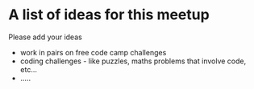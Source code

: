 # A list of ideas for this meetup

Please add your ideas

- work in pairs on free code camp challenges
- coding challenges - like puzzles, maths problems that involve code, etc...
- .....
